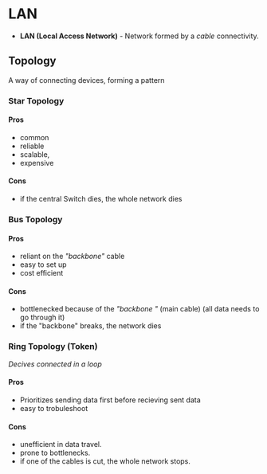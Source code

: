 # LAN

- **LAN (Local Access Network)** - Network formed by a _cable_ connectivity.

## Topology

A way of connecting devices, forming a pattern

### Star Topology

#### Pros

- common
- reliable
- scalable,
- expensive

#### Cons

- if the central Switch dies, the whole network dies

### Bus Topology

#### Pros

- reliant on the _"backbone"_ cable
- easy to set up
- cost efficient

#### Cons

- bottlenecked because of the _"backbone "_ (main cable) (all data needs to go through it)
- if the "backbone" breaks, the network dies

### Ring Topology (Token)

_Decives connected in a loop_

#### Pros

- Prioritizes sending data first before recieving sent data
- easy to trobuleshoot

#### Cons

- unefficient in data travel.
- prone to bottlenecks.
- if one of the cables is cut, the whole network stops.
